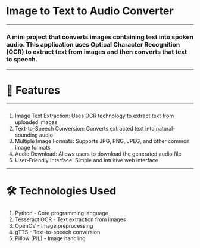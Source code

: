 # **Image to Text to Audio Converter**
---
### A mini project that converts images containing text into spoken audio. This application uses Optical Character Recognition (OCR) to extract text from images and then converts that text to speech.
---
# 🚀 Features
---
### 
1. Image Text Extraction: Uses OCR technology to extract text from uploaded images 
2. Text-to-Speech Conversion: Converts extracted text into natural-sounding audio 
3. Multiple Image Formats: Supports JPG, PNG, JPEG, and other common image formats 
4. Audio Download: Allows users to download the generated audio file 
5. User-Friendly Interface: Simple and intuitive web interface 
---
# 🛠️ Technologies Used
###
1. Python - Core programming language
2. Tesseract OCR - Text extraction from images
3. OpenCV - Image preprocessing
4. gTTS - Text-to-speech conversion
5. Pillow (PIL) - Image handling

